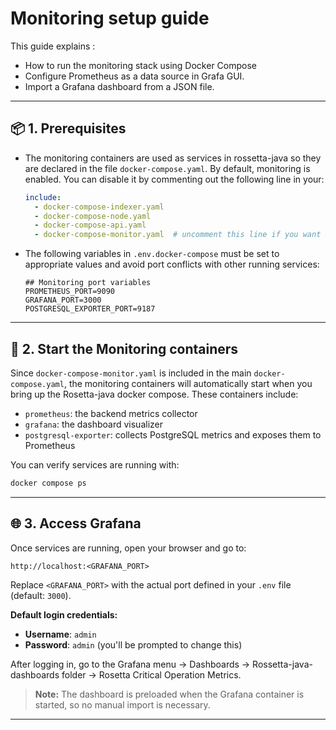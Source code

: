 # Monitoring setup guide

This guide explains :
- How to run the monitoring stack using Docker Compose 
- Configure Prometheus as a data source in Grafa GUI. 
- Import a Grafana dashboard from a JSON file.

---

## 📦 1. Prerequisites

- The monitoring containers are used as services in rossetta-java so they are declared in the file  `docker-compose.yaml`. By default, monitoring is enabled. You can disable it by commenting out the following line in your:

  ```yaml
  include:
    - docker-compose-indexer.yaml
    - docker-compose-node.yaml
    - docker-compose-api.yaml
    - docker-compose-monitor.yaml  # uncomment this line if you want to disable monitoring
  ```

- The following variables in `.env.docker-compose` must be set to appropriate values ​​and avoid port conflicts with other running services:

  ```dotenv
  ## Monitoring port variables
  PROMETHEUS_PORT=9090
  GRAFANA_PORT=3000
  POSTGRESQL_EXPORTER_PORT=9187
  ```

---

## 🚀 2. Start the Monitoring containers
Since `docker-compose-monitor.yaml` is included in the main `docker-compose.yaml`, the monitoring containers will automatically start when you bring up the Rosetta-java docker compose. These containers include:

- `prometheus`: the backend metrics collector
- `grafana`: the dashboard visualizer
- `postgresql-exporter`: collects PostgreSQL metrics and exposes them to Prometheus

You can verify services are running with:

```bash
docker compose ps
```
---

## 🌐 3. Access Grafana

Once services are running, open your browser and go to:

```
http://localhost:<GRAFANA_PORT>
```

Replace `<GRAFANA_PORT>` with the actual port defined in your `.env` file (default: `3000`).

**Default login credentials:**

- **Username**: `admin`
- **Password**: `admin` (you'll be prompted to change this)

After logging in, go to the Grafana menu → Dashboards → Rossetta-java-dashboards folder → Rosetta Critical Operation Metrics.


> **Note:** The dashboard is preloaded when the Grafana container is started, so no manual import is necessary.
---
